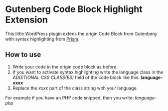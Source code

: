 # Gutenberg Code Block Highlight Extension

This little WordPress plugin extens the origin Code Block from Gutenberg with syntax highlighting from [Prism](https://prismjs.com/).

## How to use

1. Write your code in the origin code block as before.
2. If you want to activate syntax highlighting write the language class in the *ADDITIONAL CSS CLASS(ES)* field of the code block like this: **language-xxxx**
3. Replace the *xxxx* part of the class string with your language.

For example if you have an PHP code snipped, then you write: *language-php*
